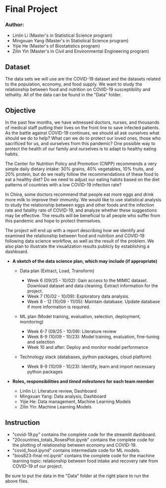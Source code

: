 # Final Project

### Author: 
- Linlin Li (Master's in Statistical Science program)
- Mingxuan Yang (Master's in Statistical Science program)
- Yijie He (Master's of Biostatistics program)
- Zilin Yin (Master's in Civil and Environmental Engineering program)

## Dataset

The data sets we will use are the COVID-19 dataset and the datasets related to the population, economy, and food supply. We want to study the relationship between food and nutrition on COVID-19 susceptibility and lethality. All of the data can be found in the "Data" folder.

## Objective
In the past few months, we have witnessed doctors, nurses, and thousands of medical staff putting their lives on the front line to save infected patients. As the battle against COVID-19 continues, we should all ask ourselves what should we do to help? What can we do to protect our loved ones, those who sacrificed for us, and ourselves from this pandemic? One possible way to protect the health of our family and ourselves is to adapt to healthy eating habits.

The Center for Nutrition Policy and Promotion (CNPP) recommends a very simple daily dietary intake: 30% grains, 40% vegetables, 10% fruits, and 20% protein, but do we really follow the recommendations of these food to eat a healthy diet? Do we need to adjust our eating habits based on the diet patterns of countries with a low COVID-19 infection rate?

In China, some doctors recommend that people eat more eggs and drink more milk to improve their immunity. We would like to use statistical analysis to study the relationship between eggs and other foods and the infection rate and fatality rate of COVID-19, and analyze whether these suggestions may be effective. The results will be beneficial to all people who suffer from this pandemic and hope to protect themselves.

The project will end up with a report describing how we identify and examined the relationship between food and nutrition and COVID-19 following data science workflow, as well as the result of the problem. We also plan to illustrate the visualization results publicly by establishing a dashboard.

- **A sketch of the data science plan, which may include (if appropriate)**
    - Data plan (Extract, Load, Transform)
    
      - Week 6 (09/25 - 10/02): Gain access to the MIMIC dataset. Download dataset and data cleaning. Extract information for the project.  
      - Week 7 (10/02 - 10/09): Exploratory data analysis.  
      - Week 8 - 12 (10/09 - 11/05): Maintain database. Update database if more information is required.
    
    - ML plan (Model training, evaluation, selection, deployment, monitoring)
    
      - Week 6-7 (09/25 - 10/09): Literature review  
      - Week 8-9 (10/09 - 10/23): Model training, evaluation, fine-tuning and selection  
      - Week 10 and after: Deploy and monitor model performance

    - Technology stack (databases, python packages, cloud platform)
    
      - Week 8-9 (10/09 - 10/23): Identify, learn and import necessary python packages
    
- **Roles, responsibilities and *timed milestones* for each team member**
    
    - Linlin Li: Literature review, Dashboard
    - Mingxuan Yang: Data analysis, Dashboard
    - Yijie He: Data management, Machine Learning Models
    - Zilin Yin: Machine Learning Models
    
## Instruction
- "covid-19.py" contains the complete code for the streamlit dashboard.
- "20countries_totals_RosesPlot.ipynb" contains the complete code for the plotting of relationship between economy and COVID-19.
- "covid_food.ipynd" contains intermediate code for ML models.
- "bios823-final-ml.ipynb" contains the complete code for the machine learning topic: relationship between food intake and recovery rate from COVID-19 of our project.


Be sure to put the data in the "Data" folder at the right place to run the above files.
